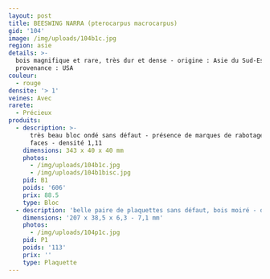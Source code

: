 ```yaml
---
layout: post
title: BEESWING NARRA (pterocarpus macrocarpus)
gid: '104'
image: /img/uploads/104b1c.jpg
region: asie
details: >-
  bois magnifique et rare, très dur et dense - origine : Asie du Sud-Est -
  provenance : USA
couleur:
  - rouge
densite: '> 1'
veines: Avec
rarete:
  - Précieux
produits:
  - description: >-
      très beau bloc ondé sans défaut - présence de marques de rabotage sur les
      faces - densité 1,11
    dimensions: 343 x 40 x 40 mm
    photos:
      - /img/uploads/104b1c.jpg
      - /img/uploads/104b1bisc.jpg
    pid: B1
    poids: '606'
    prix: 88.5
    type: Bloc
  - description: 'belle paire de plaquettes sans défaut, bois moiré - densité 1,09'
    dimensions: '207 x 38,5 x 6,3 - 7,1 mm'
    photos:
      - /img/uploads/104p1c.jpg
    pid: P1
    poids: '113'
    prix: ''
    type: Plaquette
---
```


